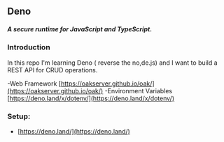 ## Deno
##### A  **secure**  runtime for  **JavaScript**  and  **TypeScript**.


### Introduction
In this repo I'm learning Deno ( reverse the no,de.js) and I want to build a REST API for CRUD operations.

-Web Framework
[https://oakserver.github.io/oak/](https://oakserver.github.io/oak/)
-Environment Variables
[https://deno.land/x/dotenv/](https://deno.land/x/dotenv/)

### Setup:

 - [https://deno.land/](https://deno.land/)
